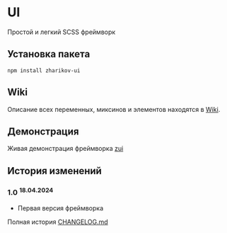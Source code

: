 # UI
Простой и легкий SCSS фреймворк

## Установка пакета
`npm install zharikov-ui`

## Wiki
Описание всех переменных, миксинов и элементов находятся в [Wiki](https://github.com/a-zharikov/ui/wiki).

## Демонстрация
Живая демонстрация фреймворка [zui](http://zui.zharikov.design/) 

## История изменений
### 1.0 <sup>18.04.2024</sup>
- Первая версия фреймворка

Полная история [CHANGELOG.md](https://github.com/a-zharikov/ui/blob/main/CHANGELOG.md) 
